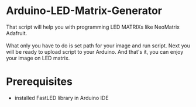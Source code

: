 # Arduino-LED-Matrix-Generator

That script will help you with programming LED MATRIXs like NeoMatrix Adafruit. <br><br>
What only you have to do is set path for your image and run script. Next you will be ready to upload script to your Arduino. And that's it, you can enjoy your image on LED matrix.

# Prerequisites
* installed FastLED library in Arduino IDE
